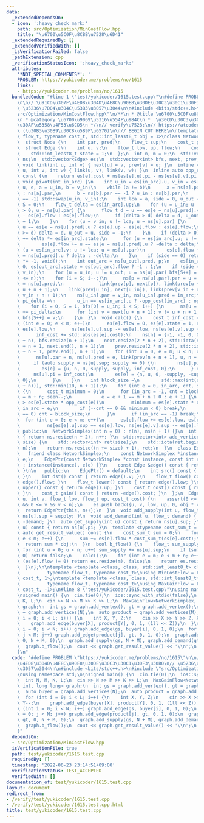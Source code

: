 ```yaml
---
data:
  _extendedDependsOn:
  - icon: ':heavy_check_mark:'
    path: src/Optimization/MinCostFlow.hpp
    title: "\u6700\u5C0F\u8CBB\u7528\u6D41"
  _extendedRequiredBy: []
  _extendedVerifiedWith: []
  _isVerificationFailed: false
  _pathExtension: cpp
  _verificationStatusIcon: ':heavy_check_mark:'
  attributes:
    '*NOT_SPECIAL_COMMENTS*': ''
    PROBLEM: https://yukicoder.me/problems/no/1615
    links:
    - https://yukicoder.me/problems/no/1615
  bundledCode: "#line 1 \"test/yukicoder/1615.test.cpp\"\n#define PROBLEM \"https://yukicoder.me/problems/no/1615\"\
    \n\n// \u91CD\u307F\u4ED8\u304D\u4E8C\u90E8\u30DE\u30C3\u30C1\u30F3\u30B0\n//\
    \ \u5236\u7D04\u304C\u53B3\u3057\u3044\n\n#include <bits/stdc++.h>\n#line 3 \"\
    src/Optimization/MinCostFlow.hpp\"\n/**\n * @title \u6700\u5C0F\u8CBB\u7528\u6D41\
    \n * @category \u6700\u9069\u5316\u554F\u984C\n *  \u30CD\u30C3\u30C8\u30EF\u30FC\
    \u30AF\u5358\u4F53\u6CD5\n */\n// verify\u7528:\n// https://atcoder.jp/contests/geocon2013/tasks/geocon2013_b\
    \ (\u30B3\u30B9\u30C8\u5B9F\u6570)\n\n// BEGIN CUT HERE\n\ntemplate <typename\
    \ flow_t, typename cost_t, std::int_least8_t obj = 1>\nclass NetworkSimplex {\n\
    \  struct Node {\n    int par, pred;\n    flow_t sup;\n    cost_t pi;\n  };\n\
    \  struct Edge {\n    int u, v;\n    flow_t low, up, flow;\n    cost_t cost;\n\
    \    std::int_least8_t state = 1;\n  };\n  int n, m = 0;\n  std::vector<Node>\
    \ ns;\n  std::vector<Edge> es;\n  std::vector<int> bfs, next, prev;\n  inline\
    \ void link(int u, int v) { next[u] = v, prev[v] = u; }\n  inline void link(int\
    \ u, int v, int w) { link(u, v), link(v, w); }\n  inline auto opp_cost(int e)\
    \ const {\n    return es[e].cost + ns[es[e].u].pi - ns[es[e].v].pi;\n  }\n  inline\
    \ void pivot(int in_arc) {\n    int u_in = es[in_arc].u, v_in = es[in_arc].v,\
    \ u, e, a = u_in, b = v_in;\n    while (a != b)\n      a = ns[a].par == -1 ? v_in\
    \ : ns[a].par,\n      b = ns[b].par == -1 ? u_in : ns[b].par;\n    if (es[in_arc].state\
    \ == -1) std::swap(u_in, v_in);\n    int lca = a, side = 0, u_out = -1, i = 0,\
    \ S = 0;\n    flow_t delta = es[in_arc].up;\n    for (u = u_in; u != lca && delta\
    \ > 0; u = ns[u].par) {\n      flow_t d = u == es[e = ns[u].pred].v ? es[e].up\
    \ - es[e].flow : es[e].flow;\n      if (delta > d) delta = d, u_out = u, side\
    \ = 1;\n    }\n    for (u = v_in; u != lca; u = ns[u].par) {\n      flow_t d =\
    \ u == es[e = ns[u].pred].u ? es[e].up - es[e].flow : es[e].flow;\n      if (delta\
    \ >= d) delta = d, u_out = u, side = -1;\n    }\n    if (delta > 0) {\n      es[in_arc].flow\
    \ += delta *= es[in_arc].state;\n      for (u = es[in_arc].u; u != lca; u = ns[u].par)\n\
    \        es[e].flow += u == es[e = ns[u].pred].u ? -delta : delta;\n      for\
    \ (u = es[in_arc].v; u != lca; u = ns[u].par)\n        es[e].flow += u == es[e\
    \ = ns[u].pred].u ? delta : -delta;\n    }\n    if (side == 0) return es[in_arc].state\
    \ *= -1, void();\n    int out_arc = ns[u_out].pred, p;\n    es[in_arc].state =\
    \ 0, es[out_arc].state = es[out_arc].flow ? -1 : 1;\n    if (side == -1) std::swap(u_in,\
    \ v_in);\n    for (u = u_in; u != u_out; u = ns[u].par) bfs[S++] = u;\n    assert(S\
    \ <= n);\n    for (i = S; i--;)\n      ns[p = ns[u].par].par = u = bfs[i], ns[p].pred\
    \ = ns[u].pred,\n             link(prev[p], next[p]), link(prev[u + n + 1], p,\
    \ u + n + 1);\n    link(prev[u_in], next[u_in]), link(prev[v_in + n + 1], u_in,\
    \ v_in + n + 1);\n    ns[u_in].par = v_in, ns[u_in].pred = in_arc;\n    cost_t\
    \ pi_delta =\n        u_in == es[in_arc].u ? -opp_cost(in_arc) : opp_cost(in_arc);\n\
    \    for (i = 0, S = 1, bfs[0] = u_in; i < S; i++) {\n      ns[u = bfs[i]].pi\
    \ += pi_delta;\n      for (int v = next[u + n + 1]; v != u + n + 1; v = next[v])\
    \ bfs[S++] = v;\n    }\n  }\n  void calc() {\n    cost_t inf_cost = 1;\n    for\
    \ (int e = 0; e < m; e++)\n      es[e].flow = 0, es[e].state = 1, es[e].up -=\
    \ es[e].low,\n      ns[es[e].u].sup -= es[e].low, ns[es[e].v].sup += es[e].low,\n\
    \      inf_cost += std::abs(es[e].cost);\n    ns[n] = {-1, -1, 0, 0}, es.resize(m\
    \ + n), bfs.resize(n + 1);\n    next.resize(2 * n + 2), std::iota(next.begin()\
    \ + n + 1, next.end(), n + 1);\n    prev.resize(2 * n + 2), std::iota(prev.begin()\
    \ + n + 1, prev.end(), n + 1);\n    for (int u = 0, e = m; u < n; u++, e++) {\n\
    \      ns[u].par = n, ns[u].pred = e, link(prev[n + n + 1], u, n + n + 1);\n \
    \     if (auto supply = ns[u].sup; supply >= 0) {\n        ns[u].pi = -inf_cost;\n\
    \        es[e] = {u, n, 0, supply, supply, inf_cost, 0};\n      } else {\n   \
    \     ns[u].pi = inf_cost;\n        es[e] = {n, u, 0, -supply, -supply, inf_cost,\
    \ 0};\n      }\n    }\n    int block_size =\n        std::max(int(std::ceil(std::sqrt(m\
    \ + n))), std::min(10, n + 1));\n    for (int e = 0, in_arc, cnt, seen;; pivot(in_arc))\
    \ {\n      cost_t minimum = 0;\n      for (in_arc = -1, cnt = block_size, seen\
    \ = m + n; seen--;\n           e = e + 1 == m + n ? 0 : e + 1) {\n        if (minimum\
    \ > es[e].state * opp_cost(e))\n          minimum = es[e].state * opp_cost(e),\
    \ in_arc = e;\n        if (--cnt == 0 && minimum < 0) break;\n        if (cnt\
    \ == 0) cnt = block_size;\n      }\n      if (in_arc == -1) break;\n    }\n  \
    \  for (int e = 0; e < m; e++)\n      es[e].flow += es[e].low, es[e].up += es[e].low,\n\
    \          ns[es[e].u].sup += es[e].low, ns[es[e].v].sup -= es[e].low;\n  }\n\n\
    \ public:\n  NetworkSimplex(int n = 0) : n(n), ns(n + 1) {}\n  int add_vertex()\
    \ { return ns.resize(n + 2), n++; }\n  std::vector<int> add_vertices(const int\
    \ size) {\n    std::vector<int> ret(size);\n    std::iota(ret.begin(), ret.end(),\
    \ n);\n    return ns.resize((n += size) + 1), ret;\n  }\n  class EdgePtr {\n \
    \   friend class NetworkSimplex;\n    const NetworkSimplex *instance;\n    int\
    \ e;\n    EdgePtr(const NetworkSimplex *const instance, const int e)\n       \
    \ : instance(instance), e(e) {}\n    const Edge &edge() const { return instance->es[e];\
    \ }\n\n   public:\n    EdgePtr() = default;\n    int src() const { return edge().u;\
    \ }\n    int dst() const { return edge().v; }\n    flow_t flow() const { return\
    \ edge().flow; }\n    flow_t lower() const { return edge().low; }\n    flow_t\
    \ upper() const { return edge().up; }\n    cost_t cost() const { return edge().cost;\
    \ }\n    cost_t gain() const { return -edge().cost; }\n  };\n  EdgePtr add_edge(int\
    \ u, int v, flow_t low, flow_t up, cost_t cost) {\n    assert(0 <= u && u < n\
    \ && 0 <= v && v < n);\n    es.push_back({u, v, low, up, 0, obj * cost});\n  \
    \  return EdgePtr{this, m++};\n  }\n  void add_supply(int u, flow_t supply) {\
    \ ns[u].sup = supply; }\n  void add_demand(int u, flow_t demand) { ns[u].sup =\
    \ -demand; }\n  auto get_supply(int u) const { return ns[u].sup; }\n  auto get_potential(int\
    \ u) const { return ns[u].pi; }\n  template <typename cost_sum_t = cost_t>\n \
    \ auto get_result_value() const {\n    cost_sum_t sum = 0;\n    for (int e = 0;\
    \ e < m; e++) {\n      sum += es[e].flow * cost_sum_t(es[e].cost);\n    }\n  \
    \  return sum * obj;\n  }\n  bool b_flow() {\n    flow_t sum_supply = 0;\n   \
    \ for (int u = 0; u < n; u++) sum_supply += ns[u].sup;\n    if (sum_supply !=\
    \ 0) return false;\n    calc();\n    for (int e = m; e < m + n; e++)\n      if\
    \ (es[e].flow != 0) return es.resize(m), false;\n    return es.resize(m), true;\n\
    \  }\n};\n\ntemplate <template <class, class, std::int_least8_t> class FlowAlgo,\n\
    \          typename flow_t, typename cost_t>\nusing MinCostFlow = FlowAlgo<flow_t,\
    \ cost_t, 1>;\ntemplate <template <class, class, std::int_least8_t> class FlowAlgo,\n\
    \          typename flow_t, typename cost_t>\nusing MaxGainFlow = FlowAlgo<flow_t,\
    \ cost_t, -1>;\n#line 8 \"test/yukicoder/1615.test.cpp\"\nusing namespace std;\n\
    \nsigned main() {\n  cin.tie(0);\n  ios::sync_with_stdio(false);\n  int N, M,\
    \ K, L;\n  cin >> N >> M >> K >> L;\n  MaxGainFlow<NetworkSimplex, int, long long>\
    \ graph;\n  int gs = graph.add_vertex(), gt = graph.add_vertex();\n  auto buyer\
    \ = graph.add_vertices(N);\n  auto product = graph.add_vertices(M);\n  for (int\
    \ i = 0; i < L; i++) {\n    int X, Y, Z;\n    cin >> X >> Y >> Z, X--, Y--;\n\
    \    graph.add_edge(buyer[X], product[Y], 0, 1, (1ll << Z));\n  }\n  for (int\
    \ i = 0; i < N; i++) graph.add_edge(gs, buyer[i], 0, 1, 0);\n  for (int j = 0;\
    \ j < M; j++) graph.add_edge(product[j], gt, 0, 1, 0);\n  graph.add_edge(gs, gt,\
    \ 0, N + M, 0);\n  graph.add_supply(gs, N + M), graph.add_demand(gt, N + M);\n\
    \  graph.b_flow();\n  cout << graph.get_result_value() << '\\n';\n  return 0;\n\
    }\n"
  code: "#define PROBLEM \"https://yukicoder.me/problems/no/1615\"\n\n// \u91CD\u307F\
    \u4ED8\u304D\u4E8C\u90E8\u30DE\u30C3\u30C1\u30F3\u30B0\n// \u5236\u7D04\u304C\u53B3\
    \u3057\u3044\n\n#include <bits/stdc++.h>\n#include \"src/Optimization/MinCostFlow.hpp\"\
    \nusing namespace std;\n\nsigned main() {\n  cin.tie(0);\n  ios::sync_with_stdio(false);\n\
    \  int N, M, K, L;\n  cin >> N >> M >> K >> L;\n  MaxGainFlow<NetworkSimplex,\
    \ int, long long> graph;\n  int gs = graph.add_vertex(), gt = graph.add_vertex();\n\
    \  auto buyer = graph.add_vertices(N);\n  auto product = graph.add_vertices(M);\n\
    \  for (int i = 0; i < L; i++) {\n    int X, Y, Z;\n    cin >> X >> Y >> Z, X--,\
    \ Y--;\n    graph.add_edge(buyer[X], product[Y], 0, 1, (1ll << Z));\n  }\n  for\
    \ (int i = 0; i < N; i++) graph.add_edge(gs, buyer[i], 0, 1, 0);\n  for (int j\
    \ = 0; j < M; j++) graph.add_edge(product[j], gt, 0, 1, 0);\n  graph.add_edge(gs,\
    \ gt, 0, N + M, 0);\n  graph.add_supply(gs, N + M), graph.add_demand(gt, N + M);\n\
    \  graph.b_flow();\n  cout << graph.get_result_value() << '\\n';\n  return 0;\n\
    }"
  dependsOn:
  - src/Optimization/MinCostFlow.hpp
  isVerificationFile: true
  path: test/yukicoder/1615.test.cpp
  requiredBy: []
  timestamp: '2022-06-23 23:14:51+09:00'
  verificationStatus: TEST_ACCEPTED
  verifiedWith: []
documentation_of: test/yukicoder/1615.test.cpp
layout: document
redirect_from:
- /verify/test/yukicoder/1615.test.cpp
- /verify/test/yukicoder/1615.test.cpp.html
title: test/yukicoder/1615.test.cpp
---
```

